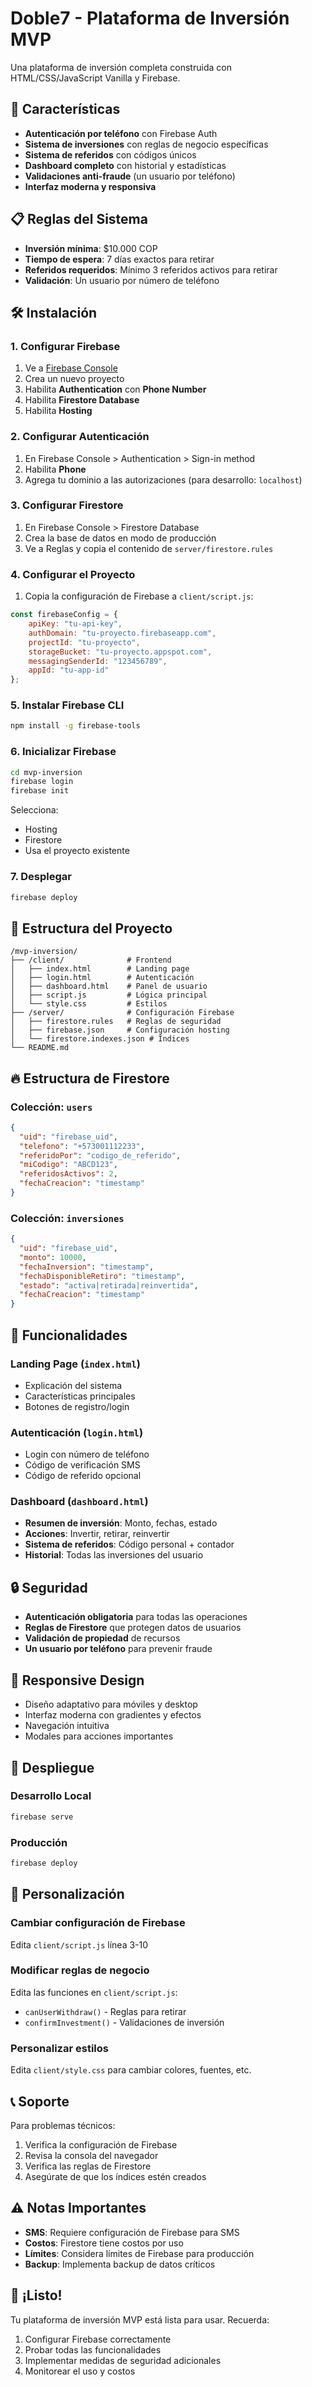# Doble7 - Plataforma de Inversión MVP

Una plataforma de inversión completa construida con HTML/CSS/JavaScript Vanilla y Firebase.

## 🚀 Características

- **Autenticación por teléfono** con Firebase Auth
- **Sistema de inversiones** con reglas de negocio específicas
- **Sistema de referidos** con códigos únicos
- **Dashboard completo** con historial y estadísticas
- **Validaciones anti-fraude** (un usuario por teléfono)
- **Interfaz moderna y responsiva**

## 📋 Reglas del Sistema

- **Inversión mínima**: $10.000 COP
- **Tiempo de espera**: 7 días exactos para retirar
- **Referidos requeridos**: Mínimo 3 referidos activos para retirar
- **Validación**: Un usuario por número de teléfono

## 🛠️ Instalación

### 1. Configurar Firebase

1. Ve a [Firebase Console](https://console.firebase.google.com/)
2. Crea un nuevo proyecto
3. Habilita **Authentication** con **Phone Number**
4. Habilita **Firestore Database**
5. Habilita **Hosting**

### 2. Configurar Autenticación

1. En Firebase Console > Authentication > Sign-in method
2. Habilita **Phone**
3. Agrega tu dominio a las autorizaciones (para desarrollo: `localhost`)

### 3. Configurar Firestore

1. En Firebase Console > Firestore Database
2. Crea la base de datos en modo de producción
3. Ve a Reglas y copia el contenido de `server/firestore.rules`

### 4. Configurar el Proyecto

1. Copia la configuración de Firebase a `client/script.js`:

```javascript
const firebaseConfig = {
    apiKey: "tu-api-key",
    authDomain: "tu-proyecto.firebaseapp.com",
    projectId: "tu-proyecto",
    storageBucket: "tu-proyecto.appspot.com",
    messagingSenderId: "123456789",
    appId: "tu-app-id"
};
```

### 5. Instalar Firebase CLI

```bash
npm install -g firebase-tools
```

### 6. Inicializar Firebase

```bash
cd mvp-inversion
firebase login
firebase init
```

Selecciona:
- Hosting
- Firestore
- Usa el proyecto existente

### 7. Desplegar

```bash
firebase deploy
```

## 📁 Estructura del Proyecto

```
/mvp-inversion/
├── /client/              # Frontend
│   ├── index.html        # Landing page
│   ├── login.html        # Autenticación
│   ├── dashboard.html    # Panel de usuario
│   ├── script.js         # Lógica principal
│   └── style.css         # Estilos
├── /server/              # Configuración Firebase
│   ├── firestore.rules   # Reglas de seguridad
│   ├── firebase.json     # Configuración hosting
│   └── firestore.indexes.json # Índices
└── README.md
```

## 🔥 Estructura de Firestore

### Colección: `users`
```json
{
  "uid": "firebase_uid",
  "telefono": "+573001112233",
  "referidoPor": "codigo_de_referido",
  "miCodigo": "ABCD123",
  "referidosActivos": 2,
  "fechaCreacion": "timestamp"
}
```

### Colección: `inversiones`
```json
{
  "uid": "firebase_uid",
  "monto": 10000,
  "fechaInversion": "timestamp",
  "fechaDisponibleRetiro": "timestamp",
  "estado": "activa|retirada|reinvertida",
  "fechaCreacion": "timestamp"
}
```

## 🎯 Funcionalidades

### Landing Page (`index.html`)
- Explicación del sistema
- Características principales
- Botones de registro/login

### Autenticación (`login.html`)
- Login con número de teléfono
- Código de verificación SMS
- Código de referido opcional

### Dashboard (`dashboard.html`)
- **Resumen de inversión**: Monto, fechas, estado
- **Acciones**: Invertir, retirar, reinvertir
- **Sistema de referidos**: Código personal + contador
- **Historial**: Todas las inversiones del usuario

## 🔒 Seguridad

- **Autenticación obligatoria** para todas las operaciones
- **Reglas de Firestore** que protegen datos de usuarios
- **Validación de propiedad** de recursos
- **Un usuario por teléfono** para prevenir fraude

## 📱 Responsive Design

- Diseño adaptativo para móviles y desktop
- Interfaz moderna con gradientes y efectos
- Navegación intuitiva
- Modales para acciones importantes

## 🚀 Despliegue

### Desarrollo Local
```bash
firebase serve
```

### Producción
```bash
firebase deploy
```

## 🔧 Personalización

### Cambiar configuración de Firebase
Edita `client/script.js` línea 3-10

### Modificar reglas de negocio
Edita las funciones en `client/script.js`:
- `canUserWithdraw()` - Reglas para retirar
- `confirmInvestment()` - Validaciones de inversión

### Personalizar estilos
Edita `client/style.css` para cambiar colores, fuentes, etc.

## 📞 Soporte

Para problemas técnicos:
1. Verifica la configuración de Firebase
2. Revisa la consola del navegador
3. Verifica las reglas de Firestore
4. Asegúrate de que los índices estén creados

## ⚠️ Notas Importantes

- **SMS**: Requiere configuración de Firebase para SMS
- **Costos**: Firestore tiene costos por uso
- **Límites**: Considera límites de Firebase para producción
- **Backup**: Implementa backup de datos críticos

## 🎉 ¡Listo!

Tu plataforma de inversión MVP está lista para usar. Recuerda:

1. Configurar Firebase correctamente
2. Probar todas las funcionalidades
3. Implementar medidas de seguridad adicionales
4. Monitorear el uso y costos 